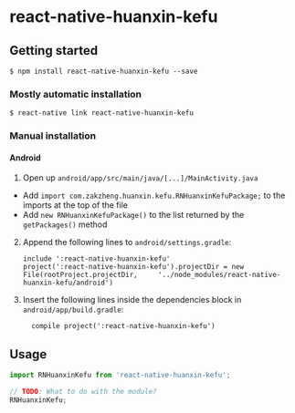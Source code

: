 
# react-native-huanxin-kefu

## Getting started

`$ npm install react-native-huanxin-kefu --save`

### Mostly automatic installation

`$ react-native link react-native-huanxin-kefu`

### Manual installation


#### Android

1. Open up `android/app/src/main/java/[...]/MainActivity.java`
  - Add `import com.zakzheng.huanxin.kefu.RNHuanxinKefuPackage;` to the imports at the top of the file
  - Add `new RNHuanxinKefuPackage()` to the list returned by the `getPackages()` method
2. Append the following lines to `android/settings.gradle`:
  	```
  	include ':react-native-huanxin-kefu'
  	project(':react-native-huanxin-kefu').projectDir = new File(rootProject.projectDir, 	'../node_modules/react-native-huanxin-kefu/android')
  	```
3. Insert the following lines inside the dependencies block in `android/app/build.gradle`:
  	```
      compile project(':react-native-huanxin-kefu')
  	```


## Usage
```javascript
import RNHuanxinKefu from 'react-native-huanxin-kefu';

// TODO: What to do with the module?
RNHuanxinKefu;
```
  